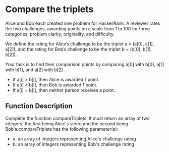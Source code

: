 # Compare the triplets

Alice and Bob each created one problem for HackerRank. A reviewer rates the two challenges, awarding points on a scale from 1 to 100 for three categories: problem clarity, originality, and difficulty.

We define the rating for Alice’s challenge to be the triplet a = (a[0], a[1], a[2]), and the rating for Bob’s challenge to be the triplet b = (b[0], b[1], b[2]).

Your task is to find their comparison points by comparing a[0] with b[0], a[1] with b[1], and a[2] with b[2] .
- If a[i] > b[i], then Alice is awarded 1 point.
- If a[i] < b[i], then Bob is awarded 1 point.
- If a[i] = b[i], then neither person receives a point.

## Function Description

Complete the function compareTriplets. It must return an array of two integers, the first being Alice's score and the second being Bob's.compareTriplets has the following parameter(s):

- a: an array of integers representing Alice's challenge rating
- b: an array of integers representing Bob's challenge rating